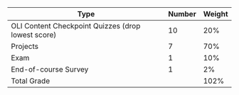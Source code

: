 | **Type**                                           | **Number** | **Weight** |
|----------------------------------------------------|------------|------------|
| OLI Content Checkpoint Quizzes (drop lowest score) | 10         | 20%        |
| Projects                                           | 7          | 70%        |
| Exam                                               | 1          | 10%        |
| End-of-course Survey                               | 1          | 2%         |
| Total Grade                                        |            | 102%       |